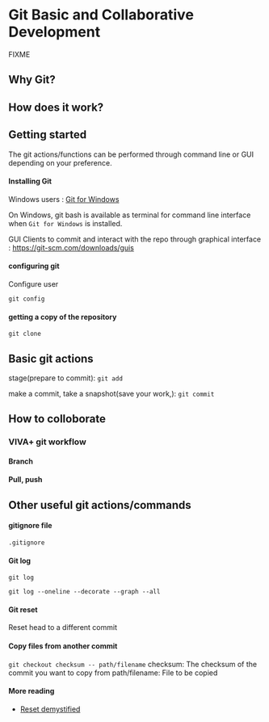 # Git Basic and Collaborative Development

FIXME

## Why Git?

## How does it work?

## Getting started

The git actions/functions can be performed through command line or GUI depending on your preference.

#### Installing Git

Windows users : [Git for Windows](https://gitforwindows.org/)

On Windows, git bash is available as terminal for command line interface when `Git for Windows`  is installed.

GUI Clients to commit and interact with the repo through graphical interface : https://git-scm.com/downloads/guis

#### configuring git

Configure user

`git config`


#### getting a copy of the repository

`git clone`

## Basic git actions

stage(prepare to commit): `git add`

make a commit, take a snapshot(save your work,): `git commit`




## How to colloborate

### VIVA+ git workflow

#### Branch


#### Pull, push


## Other useful git actions/commands

#### gitignore file

`.gitignore`


#### Git log
`git log`

`git log --oneline --decorate --graph --all`

#### Git reset

Reset head to a different commit


#### Copy files from another commit

 `git checkout checksum -- path/filename`
 checksum: The checksum of the commit you want to copy from
 path/filename: File to be copied



#### More reading


- [Reset demystified](https://git-scm.com/book/en/v2/Git-Tools-Reset-Demystified)
